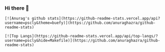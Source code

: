 ### Hi there 👋

<!--
**pscly/pscly** is a ✨ _special_ ✨ repository because its `README.md` (this file) appears on your GitHub profile.

Here are some ideas to get you started:

- 🔭 I’m currently working on ...
- 🌱 I’m currently learning ...
- 👯 I’m looking to collaborate on ...
- 🤔 I’m looking for help with ...
- 💬 Ask me about ...
- 📫 How to reach me: ...
- 😄 Pronouns: ...
- ⚡ Fun fact: ...


🌱 I’m currently learning C/C++

-->

```
[![Anurag's github stats](https://github-readme-stats.vercel.app/api?username=pscly&theme=buefy)](https://github.com/anuraghazra/github-readme-stats)
```

```
[![Top Langs](https://github-readme-stats.vercel.app/api/top-langs/?username=pscly&hide=Makefile)](https://github.com/anuraghazra/github-readme-stats)
```